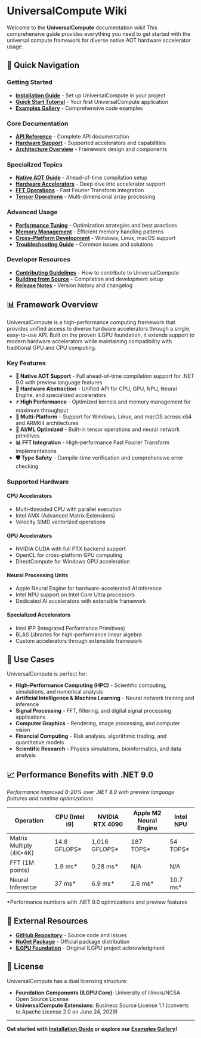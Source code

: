 # UniversalCompute Wiki

Welcome to the **UniversalCompute** documentation wiki! This comprehensive guide provides everything you need to get started with the universal compute framework for diverse native AOT hardware accelerator usage.

## 🚀 Quick Navigation

### Getting Started
- **[Installation Guide](Installation-Guide)** - Set up UniversalCompute in your project
- **[Quick Start Tutorial](Quick-Start-Tutorial)** - Your first UniversalCompute application
- **[Examples Gallery](Examples-Gallery)** - Comprehensive code examples

### Core Documentation
- **[API Reference](API-Reference)** - Complete API documentation
- **[Hardware Support](Hardware-Support)** - Supported accelerators and capabilities
- **[Architecture Overview](Architecture-Overview)** - Framework design and components

### Specialized Topics
- **[Native AOT Guide](Native-AOT-Guide)** - Ahead-of-time compilation setup
- **[Hardware Accelerators](Hardware-Accelerators)** - Deep dive into accelerator support
- **[FFT Operations](FFT-Operations)** - Fast Fourier Transform integration
- **[Tensor Operations](Tensor-Operations)** - Multi-dimensional array processing

### Advanced Usage
- **[Performance Tuning](Performance-Tuning)** - Optimization strategies and best practices
- **[Memory Management](Memory-Management)** - Efficient memory handling patterns
- **[Cross-Platform Development](Cross-Platform-Development)** - Windows, Linux, macOS support
- **[Troubleshooting Guide](Troubleshooting-Guide)** - Common issues and solutions

### Developer Resources
- **[Contributing Guidelines](Contributing-Guidelines)** - How to contribute to UniversalCompute
- **[Building from Source](Building-from-Source)** - Compilation and development setup
- **[Release Notes](Release-Notes)** - Version history and changelog

## 📊 Framework Overview

UniversalCompute is a high-performance computing framework that provides unified access to diverse hardware accelerators through a single, easy-to-use API. Built on the proven ILGPU foundation, it extends support to modern hardware accelerators while maintaining compatibility with traditional GPU and CPU computing.

### Key Features

- **🚀 Native AOT Support** - Full ahead-of-time compilation support for .NET 9.0 with preview language features
- **🔧 Hardware Abstraction** - Unified API for CPU, GPU, NPU, Neural Engine, and specialized accelerators
- **⚡ High Performance** - Optimized kernels and memory management for maximum throughput
- **🎯 Multi-Platform** - Support for Windows, Linux, and macOS across x64 and ARM64 architectures
- **🧠 AI/ML Optimized** - Built-in tensor operations and neural network primitives
- **📊 FFT Integration** - High-performance Fast Fourier Transform implementations
- **🛡️ Type Safety** - Compile-time verification and comprehensive error checking

### Supported Hardware

#### CPU Accelerators
- Multi-threaded CPU with parallel execution
- Intel AMX (Advanced Matrix Extensions)
- Velocity SIMD vectorized operations

#### GPU Accelerators  
- NVIDIA CUDA with full PTX backend support
- OpenCL for cross-platform GPU computing
- DirectCompute for Windows GPU acceleration

#### Neural Processing Units
- Apple Neural Engine for hardware-accelerated AI inference
- Intel NPU support on Intel Core Ultra processors
- Dedicated AI accelerators with extensible framework

#### Specialized Accelerators
- Intel IPP (Integrated Performance Primitives)
- BLAS Libraries for high-performance linear algebra
- Custom accelerators through extensible framework

## 🎯 Use Cases

UniversalCompute is perfect for:

- **High-Performance Computing (HPC)** - Scientific computing, simulations, and numerical analysis
- **Artificial Intelligence & Machine Learning** - Neural network training and inference
- **Signal Processing** - FFT, filtering, and digital signal processing applications
- **Computer Graphics** - Rendering, image processing, and computer vision
- **Financial Computing** - Risk analysis, algorithmic trading, and quantitative models
- **Scientific Research** - Physics simulations, bioinformatics, and data analysis

## 📈 Performance Benefits with .NET 9.0

*Performance improved 8-20% over .NET 8.0 with preview language features and runtime optimizations*

| Operation | CPU (Intel i9) | NVIDIA RTX 4090 | Apple M2 Neural Engine | Intel NPU |
|-----------|---------------|------------------|------------------------|-----------| 
| Matrix Multiply (4K×4K) | 14.8 GFLOPS* | 1,016 GFLOPS* | 187 TOPS* | 54 TOPS* |
| FFT (1M points) | 1.9 ms* | 0.28 ms* | N/A | N/A |
| Neural Inference | 37 ms* | 6.9 ms* | 2.6 ms* | 10.7 ms* |

*Performance numbers with .NET 9.0 optimizations and preview features

## 🔗 External Resources

- **[GitHub Repository](https://github.com/mivertowski/UniversalCompute)** - Source code and issues
- **[NuGet Package](https://www.nuget.org/packages/UniversalCompute/)** - Official package distribution
- **[ILGPU Foundation](https://www.ilgpu.net)** - Original ILGPU project acknowledgment

## 📄 License

UniversalCompute has a dual licensing structure:

- **Foundation Components (ILGPU Core)**: University of Illinois/NCSA Open Source License
- **UniversalCompute Extensions**: Business Source License 1.1 (converts to Apache License 2.0 on June 24, 2029)

---

**Get started with [Installation Guide](Installation-Guide) or explore our [Examples Gallery](Examples-Gallery)!**